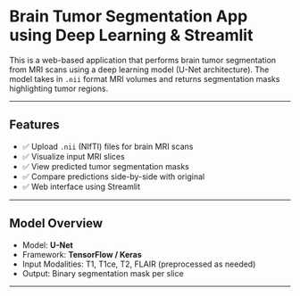 # Brain Tumor Segmentation App using Deep Learning & Streamlit

This is a web-based application that performs brain tumor segmentation from MRI scans using a deep learning model (U-Net architecture). The model takes in `.nii` format MRI volumes and returns segmentation masks highlighting tumor regions.

---

## Features

- ✅ Upload `.nii` (NIfTI) files for brain MRI scans
- ✅ Visualize input MRI slices
- ✅ View predicted tumor segmentation masks
- ✅ Compare predictions side-by-side with original
- ✅ Web interface using Streamlit

---

## Model Overview

- Model: **U-Net**
- Framework: **TensorFlow / Keras**
- Input Modalities: T1, T1ce, T2, FLAIR (preprocessed as needed)
- Output: Binary segmentation mask per slice

---


